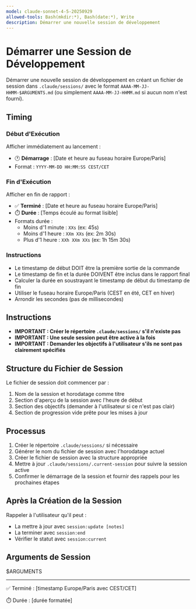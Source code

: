 ```yaml
---
model: claude-sonnet-4-5-20250929
allowed-tools: Bash(mkdir:*), Bash(date:*), Write
description: Démarrer une nouvelle session de développement
---
```


# Démarrer une Session de Développement

Démarrer une nouvelle session de développement en créant un fichier de session dans `.claude/sessions/` avec le format `AAAA-MM-JJ-HHMM-$ARGUMENTS.md` (ou simplement `AAAA-MM-JJ-HHMM.md` si aucun nom n'est fourni).

## Timing

### Début d'Exécution
Afficher immédiatement au lancement :
- 🕐 **Démarrage** : [Date et heure au fuseau horaire Europe/Paris]
- Format : `YYYY-MM-DD HH:MM:SS CEST/CET`

### Fin d'Exécution
Afficher en fin de rapport :
- ✅ **Terminé** : [Date et heure au fuseau horaire Europe/Paris]
- ⏱️ **Durée** : [Temps écoulé au format lisible]
- Formats durée :
  - Moins d'1 minute : `XXs` (ex: 45s)
  - Moins d'1 heure : `XXm XXs` (ex: 2m 30s)
  - Plus d'1 heure : `XXh XXm XXs` (ex: 1h 15m 30s)

### Instructions
- Le timestamp de début DOIT être la première sortie de la commande
- Le timestamp de fin et la durée DOIVENT être inclus dans le rapport final
- Calculer la durée en soustrayant le timestamp de début du timestamp de fin
- Utiliser le fuseau horaire Europe/Paris (CEST en été, CET en hiver)
- Arrondir les secondes (pas de millisecondes)

## Instructions

- **IMPORTANT : Créer le répertoire `.claude/sessions/` s'il n'existe pas**
- **IMPORTANT : Une seule session peut être active à la fois**
- **IMPORTANT : Demander les objectifs à l'utilisateur s'ils ne sont pas clairement spécifiés**

## Structure du Fichier de Session

Le fichier de session doit commencer par :
1. Nom de la session et horodatage comme titre
2. Section d'aperçu de la session avec l'heure de début
3. Section des objectifs (demander à l'utilisateur si ce n'est pas clair)
4. Section de progression vide prête pour les mises à jour

## Processus

1. Créer le répertoire `.claude/sessions/` si nécessaire
2. Générer le nom du fichier de session avec l'horodatage actuel
3. Créer le fichier de session avec la structure appropriée
4. Mettre à jour `.claude/sessions/.current-session` pour suivre la session active
5. Confirmer le démarrage de la session et fournir des rappels pour les prochaines étapes

## Après la Création de la Session

Rappeler à l'utilisateur qu'il peut :
- La mettre à jour avec `session:update [notes]`
- La terminer avec `session:end`
- Vérifier le statut avec `session:current`

## Arguments de Session

$ARGUMENTS

---
✅ Terminé : [timestamp Europe/Paris avec CEST/CET]

⏱️ Durée : [durée formatée]